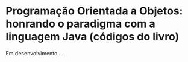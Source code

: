 # Programação Orientada a Objetos: honrando o paradigma com a linguagem Java (códigos do livro)

Em desenvolvimento ...
